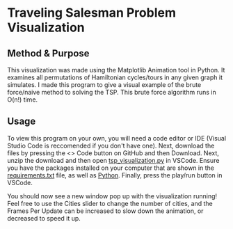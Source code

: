# Traveling Salesman Problem Visualization

## Method & Purpose

This visualization was made using the Matplotlib Animation tool in Python. It examines all permutations of Hamiltonian cycles/tours in any given graph it simulates. I made this 
program to give a visual example of the brute force/naive method to solving the TSP. This brute force algorithm runs in O(n!) time.

## Usage

To view this program on your own, you will need a code editor or IDE (Visual Studio Code is reccomended if you don't have one).
Next, download the files by pressing the <> Code button on GitHub and then Download. 
Next, unzip the download and then open [tsp_visualization.py](travelling_salesman_visualization/tsp_visualization.py) in VSCode. 
Ensure you have the packages installed on your computer that are shown in the [requirements.txt](travelling_salesman_visualization/requirements.txt) file, 
as well as [Python](https://www.python.org/downloads/).
Finally, press the play/run button in VSCode.

You should now see a new window pop up with the visualization running! Feel free to use the Cities slider to change the number of cities, and the Frames Per Update can be increased
to slow down the animation, or decreased to speed it up.
